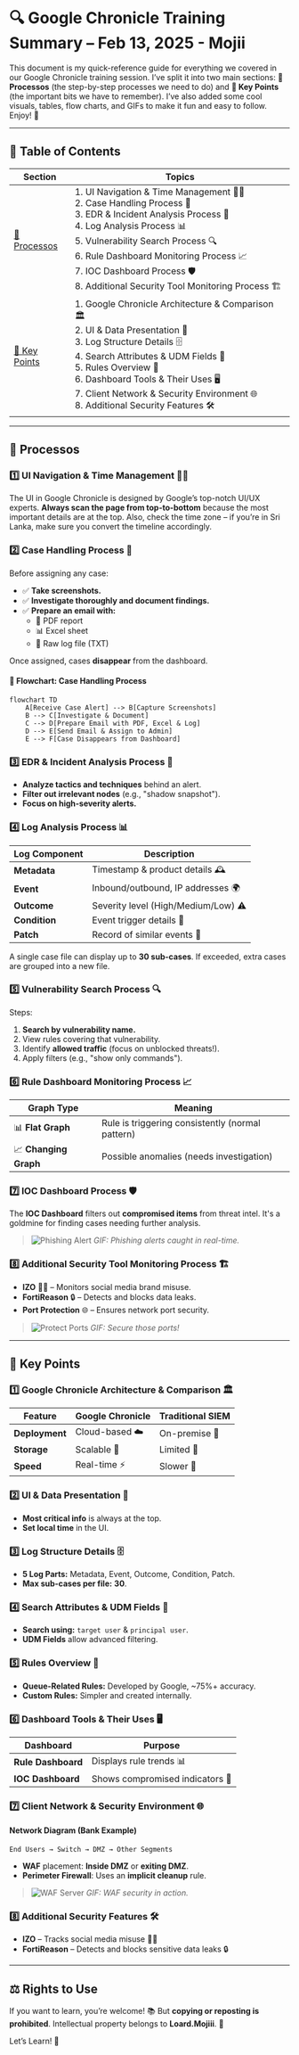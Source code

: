 # 🔍 Google Chronicle Training Summary – Feb 13, 2025 - Mojii

This document is my quick-reference guide for everything we covered in our Google Chronicle training session. I’ve split it into two main sections: **🚀 Processos** (the step-by-step processes we need to do) and **🔑 Key Points** (the important bits we have to remember). I’ve also added some cool visuals, tables, flow charts, and GIFs to make it fun and easy to follow. Enjoy! 🎉

---

## 📑 Table of Contents

| Section | Topics |
|---------|--------|
| [🚀 Processos](#processos) | 1. UI Navigation & Time Management 🕵️‍♂️ <br> 2. Case Handling Process 📂 <br> 3. EDR & Incident Analysis Process 🔎 <br> 4. Log Analysis Process 📊 <br> 5. Vulnerability Search Process 🔍 <br> 6. Rule Dashboard Monitoring Process 📈 <br> 7. IOC Dashboard Process 🛡️ <br> 8. Additional Security Tool Monitoring Process 🏗️ |
| [🔑 Key Points](#key-points) | 1. Google Chronicle Architecture & Comparison 🏛️ <br> 2. UI & Data Presentation 🎨 <br> 3. Log Structure Details 🗄️ <br> 4. Search Attributes & UDM Fields 🔢 <br> 5. Rules Overview 📏 <br> 6. Dashboard Tools & Their Uses 🖥️ <br> 7. Client Network & Security Environment 🌐 <br> 8. Additional Security Features 🛠️ |

---

## 🚀 Processos

### 1️⃣ UI Navigation & Time Management 🕵️‍♂️
The UI in Google Chronicle is designed by Google’s top-notch UI/UX experts. **Always scan the page from top-to-bottom** because the most important details are at the top. Also, check the time zone – if you’re in Sri Lanka, make sure you convert the timeline accordingly.

### 2️⃣ Case Handling Process 📂
Before assigning any case:
- ✅ **Take screenshots.**
- ✅ **Investigate thoroughly and document findings.**
- ✅ **Prepare an email with:**
  - 📄 PDF report
  - 📊 Excel sheet
  - 📝 Raw log file (TXT)

Once assigned, cases **disappear** from the dashboard.

#### 📜 Flowchart: Case Handling Process
```mermaid
flowchart TD
    A[Receive Case Alert] --> B[Capture Screenshots]
    B --> C[Investigate & Document]
    C --> D[Prepare Email with PDF, Excel & Log]
    D --> E[Send Email & Assign to Admin]
    E --> F[Case Disappears from Dashboard]
```

### 3️⃣ EDR & Incident Analysis Process 🔎
- **Analyze tactics and techniques** behind an alert.
- **Filter out irrelevant nodes** (e.g., "shadow snapshot").
- **Focus on high-severity alerts.**

### 4️⃣ Log Analysis Process 📊
| Log Component | Description |
|--------------|------------|
| **Metadata** | Timestamp & product details 🕰️ |
| **Event** | Inbound/outbound, IP addresses 🌍 |
| **Outcome** | Severity level (High/Medium/Low) ⚠️ |
| **Condition** | Event trigger details 🔑 |
| **Patch** | Record of similar events 🔄 |

A single case file can display up to **30 sub-cases**. If exceeded, extra cases are grouped into a new file.

### 5️⃣ Vulnerability Search Process 🔍
Steps:
1. **Search by vulnerability name.**
2. View rules covering that vulnerability.
3. Identify **allowed traffic** (focus on unblocked threats!).
4. Apply filters (e.g., "show only commands").

### 6️⃣ Rule Dashboard Monitoring Process 📈
| Graph Type | Meaning |
|-----------|--------|
| 📊 **Flat Graph** | Rule is triggering consistently (normal pattern) |
| 📈 **Changing Graph** | Possible anomalies (needs investigation) |

### 7️⃣ IOC Dashboard Process 🛡️
The **IOC Dashboard** filters out **compromised items** from threat intel. It's a goldmine for finding cases needing further analysis.

> ![Phishing Alert](https://media.giphy.com/media/B8TuiIwErdaxVFTXnd/giphy.gif)
> *GIF: Phishing alerts caught in real-time.*

### 8️⃣ Additional Security Tool Monitoring Process 🏗️
- **IZO** 🕵️‍♂️ – Monitors social media brand misuse.
- **FortiReason** 🔒 – Detects and blocks data leaks.
- **Port Protection** 🌐 – Ensures network port security.

> ![Protect Ports](https://media.giphy.com/media/lD47q7bLTw0HRnKxLu/giphy.gif)
> *GIF: Secure those ports!*

---

## 🔑 Key Points

### 1️⃣ Google Chronicle Architecture & Comparison 🏛️
| Feature | Google Chronicle | Traditional SIEM |
|---------|----------------|----------------|
| **Deployment** | Cloud-based ☁️ | On-premise 🏢 |
| **Storage** | Scalable 🔄 | Limited 💾 |
| **Speed** | Real-time ⚡ | Slower 🐌 |

### 2️⃣ UI & Data Presentation 🎨
- **Most critical info** is always at the top.
- **Set local time** in the UI.

### 3️⃣ Log Structure Details 🗄️
- **5 Log Parts:** Metadata, Event, Outcome, Condition, Patch.
- **Max sub-cases per file:** **30**.

### 4️⃣ Search Attributes & UDM Fields 🔢
- **Search using:** `target user` & `principal user`.
- **UDM Fields** allow advanced filtering.

### 5️⃣ Rules Overview 📏
- **Queue-Related Rules:** Developed by Google, ~75%+ accuracy.
- **Custom Rules:** Simpler and created internally.

### 6️⃣ Dashboard Tools & Their Uses 🖥️
| Dashboard | Purpose |
|----------|---------|
| **Rule Dashboard** | Displays rule trends 📊 |
| **IOC Dashboard** | Shows compromised indicators 🛑 |

### 7️⃣ Client Network & Security Environment 🌐
#### **Network Diagram (Bank Example)**
```
End Users → Switch → DMZ → Other Segments
```
- **WAF** placement: **Inside DMZ** or **exiting DMZ**.
- **Perimeter Firewall**: Uses an **implicit cleanup** rule.

> ![WAF Server](https://media.giphy.com/media/7JjtaDlLiATz2UnfsU/giphy.gif)
> *GIF: WAF security in action.*

### 8️⃣ Additional Security Features 🛠️
- **IZO** – Tracks social media misuse 🕵️‍♂️
- **FortiReason** – Detects and blocks sensitive data leaks 🔒

---

## ⚖️ Rights to Use
If you want to learn, you’re welcome! 📚 But **copying or reposting is prohibited**. Intellectual property belongs to **Loard.Mojiii**. 🚀

Let’s Learn! 🎉
